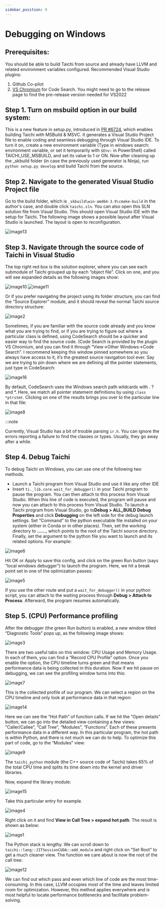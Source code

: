```yaml
---
sidebar_position: 9
---
```


# Debugging on Windows

## Prerequisites:
You should be able to build Taichi from source and already have LLVM and related environment variables configured.
Recommended Visual Studio plugins:
1. Github Co-pilot
2. [VS Chromium](https://chromium.github.io/vs-chromium/) for Code Search. You might need to go to the release page to find the pre-release version needed for VS2022

## Step 1. Turn on msbuild option in our build system:

This is a new feature in setup.py, introduced in [PR #6724](https://github.com/taichi-dev/taichi/pull/6724), which enables building Taichi with MSBuild & MSVC. It generates a Visual Studio Project file to enable coding and seamless debugging through Visual Studio IDE.
To turn it on, create a new environment variable (Type in windows search: environment variable, or set it temporarily with `$Env:` in PowerShell) called TAICHI_USE_MSBUILD, and set its value to 1 or ON.
Now after cleaning up the _skbuild folder (in case the previously used generator is Ninja), run `python setup.py develop` and build Taichi from the source.

## Step 2. Navigate to the generated Visual Studio Project file
Go to the build folder, which is `_skbuild\win-amd64-3.9\cmake-build` in the author's case, and double click `taichi.sln`. You can also open this SLN solution file from Visual Studio. This should open Visual Studio IDE with the setup for Taichi.
The following image shows a possible layout after Visual Studio is launched. The layout is open to reconfiguration.

![image13](https://user-images.githubusercontent.com/11663476/212577220-92a8a7cb-f6ff-4365-9808-0a7299be87cd.png)

## Step 3. Navigate through the source code of Taichi in Visual Studio

The top right red box is the solution explorer, where you can see each submodule of Taichi grouped up by each “object file”. Click on one, and you will see expanded details as the following images show:

![image10](https://user-images.githubusercontent.com/11663476/212577350-33912d21-0105-459b-8490-2aaee5c88ff6.png)
![image11](https://user-images.githubusercontent.com/11663476/212577355-fec6837a-00fc-4f7b-8cdc-b369bc4bc015.png)

Or if you prefer navigating the project using its folder structure, you can find the “Source Explorer” module, and it should reveal the normal Taichi source directory structure:

![image2](https://user-images.githubusercontent.com/11663476/212577382-4ff8e6de-e04b-4502-9dd9-7ebb75697693.png)

Sometimes, if you are familiar with the source code already and you know what you are trying to find, or if you are trying to figure out where a particular class is defined, using CodeSearch should be a quicker and easier way to find the source code. (Code Search is provided by the plugin VS Chromium, and you can find it through “View->Other Windows->Code Search”. I recommend keeping this window pinned somewhere so you always have access to it, it’s the greatest source navigation tool ever.
Say we are trying to pin down where we are defining all the pointer statements, just type in CodeSearch:

![image16](https://user-images.githubusercontent.com/11663476/212577411-61c8ffd9-6b63-4eb9-a38b-b1b4f2a640dc.png)

By default, CodeSearch uses the Windows search path wildcards with . ? and *. Here, we match all pointer statement definitions by using `class *ptrstmt`. Clicking on one of the results brings you over to the particular line in that file:

![image8](https://user-images.githubusercontent.com/11663476/212577439-6cd6e888-fbd9-48c8-9a81-81cca3d9359f.png)

:::note

Currently, Visual Studio has a bit of trouble parsing `ir.h`. You can ignore the errors reporting a failure to find the classes or types. Usually, they go away after a while.

## Step 4. Debug Taichi

To debug Taichi on Windows, you can use one of the following two methods.

- Launch a Taichi program from Visual Studio and use it like any other IDE
- Insert `ti._lib.core.wait_for_debugger()` in your Taichi program to pause the program. You can then attach to this process from Visual Studio.
When this line of code is executed, the program will pause and now you can attach to this process from Visual Studio.
To launch a Taichi program from Visual Studio, go to**Debug > ALL_BUILD Debug Properties** and click **Debugging** on the left side for the debug launch settings. Set “Command” to the python executable file installed on your system (either in Conda or in other places). Then, set the working directory to **..\..\..**, which points to the root of the Taichi source directory. Finally, set the argument to the python file you want to launch and its related options. For example:

![image6](https://user-images.githubusercontent.com/11663476/212577472-49959479-e0f5-4f7c-87c0-8b16fb53c07b.png)

Hit OK or Apply to save this config, and click on the green Run button (says “local windows debugger”) to launch the program. Here, we hit a break point set in one of the optimization passes:

![image5](https://user-images.githubusercontent.com/11663476/212577487-139cea4c-01ee-4589-89ff-f3daa2bdb982.png)

If you use the other route and put a `wait_for_debugger()` in your python script, you can attach to the waiting process through **Debug > Attach to Process**. Afterward, the program resumes automatically.

## Step 5. (CPU) Performance profiling

After the debugger (the green Run button) is enabled, a new window titled “Diagnostic Tools” pops up, as the following image shows:

![image3](https://user-images.githubusercontent.com/11663476/212577500-bb87e5db-e3e8-4ec6-9e61-7580714655b9.png)

There are two useful tabs on this window: CPU Usage and Memory Usage. In each of them, you can find a “Record CPU Profile” option. Once you enable the option, the CPU timeline turns green and that means performance data is being collected in this duration.
Now if we hit pause on debugging, we can see the profiling window turns into this:

![image7](https://user-images.githubusercontent.com/11663476/212577591-d593a3b4-a13b-47f7-ac25-a376f69fcb95.png)

This is the collected profile of our program. We can select a region on the CPU timeline and only look at performance data in that region:

![image14](https://user-images.githubusercontent.com/11663476/212577515-ebe3a000-8294-41c9-9355-73f6fe20837a.png)

Here we can see the “Hot Path” of function calls. If we hit the “Open details” button, we can go into the detailed view containing a few views: “Caller/Callee”, “Call Tree”, “Modules”, “Functions”. Each of these presents performance data in a different way.
In this particular program, the hot path is within Python, and there is not much we can do to help. To optimize this part of code, go to the “Modules” view:  

![image9](https://user-images.githubusercontent.com/11663476/212577614-9cb2dd9d-18c5-4900-a347-869f10f583e4.png)

The `taichi_python` module (the C++ source code of Taichi) takes 65% of the total CPU time and splits its time down into the kernel and driver libraries. 

 Now, expand the library module:

![image15](https://user-images.githubusercontent.com/11663476/212577640-87a0503c-72d8-4c4c-9306-1e4ee97e3796.png)

Take this particular entry for example.

![image4](https://user-images.githubusercontent.com/11663476/212577647-116bf750-54df-491b-8719-01e88ef526cd.png)

Right click on it and find **View in Call Tree > expand hot path**. The result is shown as below:

![image1](https://user-images.githubusercontent.com/11663476/212577664-48f91acb-988a-463c-abe4-3f808d3159ad.png)

The Python stack is lengthy. We can scroll down to `taichi::lang::JITSessionCUDA::add_module` and right click on “Set Root” to get a much cleaner view. The function we care about is now the root of the call tree:

![image12](https://user-images.githubusercontent.com/11663476/212577676-772d210b-11e8-4959-b573-28a73bbb47d9.png)

We can find out which pass and even which line of code are the most time-consuming.
In this case, LLVM occupies most of the time and leaves limited room for optimization. However, this method applies everywhere and is most helpful to locate performance bottlenecks and facilitate problem-solving.
